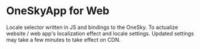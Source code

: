 # OneSkyApp for Web
Locale selector written in JS and bindings to the OneSky. To actualize website / web app's localization effect and locale settings. Updated settings may take a few minutes to take effect on CDN.